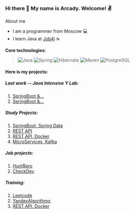 ### Hi there 👋 My name is Arcady. Welcome! :v:

About me

* I am a programmer from Moscow :computer:
* I learn Java at [Job4j](https://job4j.ru/) :coffee:


<b>Core technologies:</b>
> ![Java](https://img.shields.io/badge/Java-%3E%3D%208-orange) 
![Spring](https://img.shields.io/badge/Spring-%3E2.7-green)
![Hibernate](https://img.shields.io/badge/Hybernate-%3E5.6-red)
![Maven](https://img.shields.io/badge/Maven-%3E4.0-blue)
![PostgreSQL](https://img.shields.io/badge/PostgreSQL-%3E%3D%209-blue)


#### Here is my projects:

##### Last work -- Java Intensive Y Lab:

1. [SpringBoot &...](https://github.com/Arcady555/YLabHabitTrackingApp)
2. [SpringBoot &...](https://github.com/Arcady555/YLabCarShopService)

##### Study Projects:

1. [SpringBoot, Spring Data](https://github.com/Arcady555/job4j_accidents)
2. [REST API](https://github.com/Arcady555/job4j_url_shortcut)
3. [REST API, Docker](https://github.com/Arcady555/job4j_auth)
4. [MicroServices, Kafka](https://github.com/Arcady555/job4j_fast_food)

##### Job projects:

1. [Hunt$pro](https://github.com/Arcady555/hunt4.pro)
2. [CheckDev](https://github.com/Arcady555/CheckDev)

##### Training:

1. [Leetcode](https://github.com/Arcady555/LeetcodeSolutions)
2. [YandexAlgorithms](https://github.com/Arcady555/YandexAlgorithms)
3. [REST API, Docker](https://github.com/Arcady555/TaskManagementSystem)

<!--
**Arcady555/Arcady555** is a ✨ _special_ ✨ repository because its `README.md` (this file) appears on your GitHub profile.

Here are some ideas to get you started:

- 🔭 I’m currently working on ...
- 🌱 I’m currently learning ...
- 👯 I’m looking to collaborate on ...
- 🤔 I’m looking for help with ...
- 💬 Ask me about ...
- 📫 How to reach me: ...
- 😄 Pronouns: ...
- ⚡ Fun fact: ...
-->
